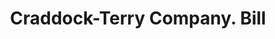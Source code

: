 ---
doi: 10.7916/D8RV20XB
date_other: '1900'
date_other_textual: 1900-1910
form: printed ephemera
genre:
- Invoices
name:
- Craddock-Terry Company
object_in_context_url: https://biggert.cul.columbia.edu/items/view/ave_biggert_01718
subject_hierarchical_geographic:
- Lynchburg, Virginia, United States
subject_name:
- Craddock-Terry Company
title: Craddock-Terry Company. Bill
sort_title: Craddock-Terry Company. Bill
call_number: ave_biggert_01718
coordinates:
- 37.40361111111111,-79.17
pid: ave_biggert_01718
identifiers: ave_biggert_01718
canvas_id: ldpd:396976
permalink: "/items/ave_biggert_01718/"
layout: iiif-image-page
---